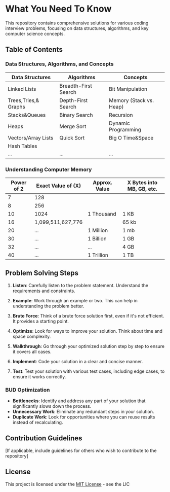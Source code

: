 # What You Need To Know

This repository contains comprehensive solutions for various coding interview problems, focusing on data structures, algorithms, and key computer science concepts.

## Table of Contents

### Data Structures, Algorithms, and Concepts

| Data Structures     | Algorithms            | Concepts               |
|---------------------|-----------------------|------------------------|
| Linked Lists        | Breadth-First Search  | Bit Manipulation       |
| Trees,Tries,& Graphs| Depth-First Search    | Memory (Stack vs. Heap)|
| Stacks&Queues       | Binary Search         | Recursion              |
| Heaps               | Merge Sort            | Dynamic Programming    |
| Vectors/Array Lists | Quick Sort            | Big O Time&Space       |
| Hash Tables         |                       |                        |
| ...                 | ...                   | ...                    |

### Understanding Computer Memory

| Power of 2 | Exact Value of (X) | Approx. Value  | X Bytes into MB, GB, etc. |
|------------|--------------------|----------------|---------------------------|
| 7          | 128                |                |                           |
| 8          | 256                |                |                           |
| 10         | 1024               | 1 Thousand     | 1 KB                      |
| 16         | 1,099,511,627,776  |                | 65 kb                     |
| 20         | ...                | 1 Million      | 1 mb                      |
| 30         | ...                | 1 Billion      | 1 GB                      |
| 32         | ...                | ...            | 4 GB                      |
| 40         | ...                | 1 Trillion     | 1 TB                      |

## Problem Solving Steps

1. **Listen**: Carefully listen to the problem statement. Understand the requirements and constraints.

2. **Example**: Work through an example or two. This can help in understanding the problem better.

3. **Brute Force**: Think of a brute force solution first, even if it's not efficient. It provides a starting point.

4. **Optimize**: Look for ways to improve your solution. Think about time and space complexity.

5. **Walkthrough**: Go through your optimized solution step by step to ensure it covers all cases.

6. **Implement**: Code your solution in a clear and concise manner.

7. **Test**: Test your solution with various test cases, including edge cases, to ensure it works correctly.

### BUD Optimization

- **Bottlenecks**: Identify and address any part of your solution that significantly slows down the process.
- **Unnecessary Work**: Eliminate any redundant steps in your solution.
- **Duplicate Work**: Look for opportunities where you can reuse results instead of recalculating.

## Contribution Guidelines

[If applicable, include guidelines for others who wish to contribute to the repository]

## License

This project is licensed under the [MIT License](LICENSE) - see the LIC
